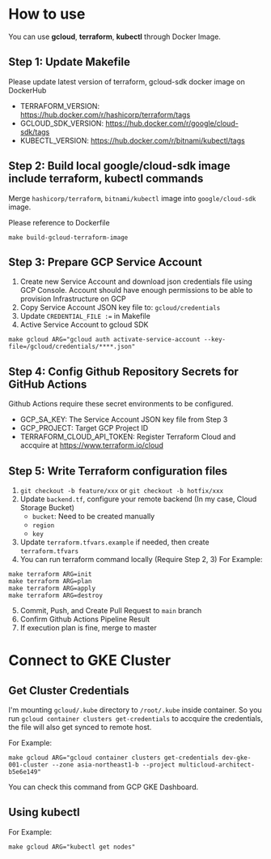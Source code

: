 # How to use
You can use **gcloud**, **terraform**, **kubectl** through Docker Image.

## Step 1: Update Makefile
Please update latest version of terraform, gcloud-sdk docker image on DockerHub
* TERRAFORM_VERSION: https://hub.docker.com/r/hashicorp/terraform/tags
* GCLOUD_SDK_VERSION: https://hub.docker.com/r/google/cloud-sdk/tags
* KUBECTL_VERSION: https://hub.docker.com/r/bitnami/kubectl/tags

## Step 2: Build local google/cloud-sdk image include terraform, kubectl commands
Merge `hashicorp/terraform`, `bitnami/kubectl` image into `google/cloud-sdk` image.

Please reference to Dockerfile

```
make build-gcloud-terraform-image
```


## Step 3: Prepare GCP Service Account

1. Create new Service Account and download json credentials file using GCP Console. Account should have enough permissions to be able to provision Infrastructure on GCP
2. Copy Service Account JSON key file to: `gcloud/credentials`
3. Update `CREDENTIAL_FILE :=` in Makefile
4. Active Service Account to gcloud SDK
```
make gcloud ARG="gcloud auth activate-service-account --key-file=/gcloud/credentials/****.json"
```

## Step 4: Config Github Repository Secrets for GitHub Actions
Github Actions require these secret environments to be configured.
- GCP_SA_KEY: The Service Account JSON key file from Step 3
- GCP_PROJECT: Target GCP Project ID
- TERRAFORM_CLOUD_API_TOKEN: Register Terraform Cloud and accquire at https://www.terraform.io/cloud

## Step 5: Write Terraform configuration files
1. `git checkout -b feature/xxx` or `git checkout -b hotfix/xxx`
2. Update `backend.tf`, configure your remote backend (In my case, Cloud Storage Bucket)
	* `bucket`: Need to be created manually
	* `region`
	* `key`
3. Update `terraform.tfvars.example` if needed, then create `terraform.tfvars`
4. You can run terraform command locally (Require Step 2, 3)
For Example:
```
make terraform ARG=init
make terraform ARG=plan
make terraform ARG=apply
make terraform ARG=destroy
```
5. Commit, Push, and Create Pull Request to `main` branch
6. Confirm Github Actions Pipeline Result
7. If execution plan is fine, merge to master


# Connect to GKE Cluster

## Get Cluster Credentials
I'm mounting `gcloud/.kube` directory to `/root/.kube` inside container.
So you run `gcloud container clusters get-credentials` to accquire the credentials, the file will also get synced to remote host.

For Example:
```
make gcloud ARG="gcloud container clusters get-credentials dev-gke-001-cluster --zone asia-northeast1-b --project multicloud-architect-b5e6e149"
```
You can check this command from GCP GKE Dashboard.

## Using kubectl
For Example:
```
make gcloud ARG="kubectl get nodes"
```

